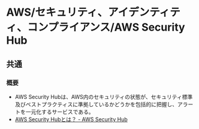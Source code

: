 # AWS/セキュリティ、アイデンティティ、コンプライアンス/AWS Security Hub

## 共通

### 概要

- AWS Security Hubは、AWS内のセキュリティの状態が、セキュリティ標準及びベストプラクティスに準拠しているかどうかを包括的に把握し、アラートを一元化するサービスである。
- [AWS Security Hubとは？ - AWS Security Hub](https://docs.aws.amazon.com/ja_jp/securityhub/latest/userguide/what-is-securityhub.html)
